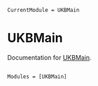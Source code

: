 ```@meta
CurrentModule = UKBMain
```

# UKBMain

Documentation for [UKBMain](https://github.com/olivierlabayle/UKBMain.jl).

```@index
```

```@autodocs
Modules = [UKBMain]
```
